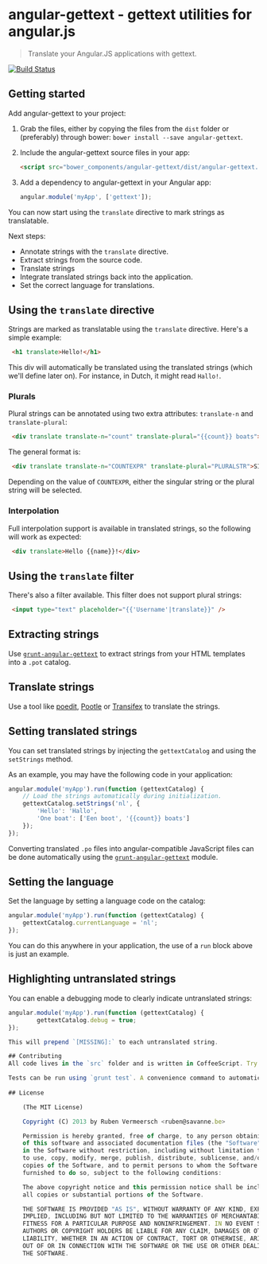 # angular-gettext - gettext utilities for angular.js

> Translate your Angular.JS applications with gettext.

[![Build Status](https://travis-ci.org/rubenv/angular-gettext.png?branch=master)](https://travis-ci.org/rubenv/angular-gettext)

## Getting started

Add angular-gettext to your project:

1. Grab the files, either by copying the files from the `dist` folder or (preferably) through bower: `bower install --save angular-gettext`.
2. Include the angular-gettext source files in your app:
   
   ```html
   <script src="bower_components/angular-gettext/dist/angular-gettext.min.js"></script>
   ```
   
3. Add a dependency to angular-gettext in your Angular app:

   ```js
   angular.module('myApp', ['gettext']);
   ```
   
You can now start using the `translate` directive to mark strings as translatable.

Next steps:

* Annotate strings with the `translate` directive.
* Extract strings from the source code.
* Translate strings
* Integrate translated strings back into the application.
* Set the correct language for translations.

## Using the `translate` directive

Strings are marked as translatable using the `translate` directive. Here's a simple example:

```html
 <h1 translate>Hello!</h1>
```

This div will automatically be translated using the translated strings (which we'll define later on). For instance, in Dutch, it might read `Hallo!`.

### Plurals

Plural strings can be annotated using two extra attributes: `translate-n` and `translate-plural`:

```html
 <div translate translate-n="count" translate-plural="{{count}} boats">One boat</div>
```

The general format is:

```html
 <div translate translate-n="COUNTEXPR" translate-plural="PLURALSTR">SINGULARSTR</div>
```

Depending on the value of `COUNTEXPR`, either the singular string or the plural string will be selected.

### Interpolation

Full interpolation support is available in translated strings, so the following will work as expected:

```html
 <div translate>Hello {{name}}!</div>
```

## Using the `translate` filter

There's also a filter available. This filter does not support plural strings:

```html
 <input type="text" placeholder="{{'Username'|translate}}" />
```

## Extracting strings

Use [`grunt-angular-gettext`](https://github.com/rubenv/grunt-angular-gettext) to extract strings from your HTML templates into a `.pot` catalog.

## Translate strings

Use a tool like [poedit](http://www.poedit.net/), [Pootle](http://pootle.translatehouse.org/) or [Transifex](https://www.transifex.com/) to translate the strings.

## Setting translated strings

You can set translated strings by injecting the `gettextCatalog` and using the `setStrings` method.

As an example, you may have the following code in your application:

```js
angular.module('myApp').run(function (gettextCatalog) {
    // Load the strings automatically during initialization.
    gettextCatalog.setStrings('nl', {
        'Hello': 'Hallo',
        'One boat': ['Een boot', '{{count}} boats']
    });
});
```

Converting translated `.po` files into angular-compatible JavaScript files can be done automatically using the [`grunt-angular-gettext`](https://github.com/rubenv/grunt-angular-gettext) module.

## Setting the language

Set the language by setting a language code on the catalog:

```js
angular.module('myApp').run(function (gettextCatalog) {
    gettextCatalog.currentLanguage = 'nl';
});
```

You can do this anywhere in your application, the use of a `run` block above is just an example.

## Highlighting untranslated strings

You can enable a debugging mode to clearly indicate untranslated strings:

```js
angular.module('myApp').run(function (gettextCatalog) {
        gettextCatalog.debug = true;
});

This will prepend `[MISSING]:` to each untranslated string.

## Contributing
All code lives in the `src` folder and is written in CoffeeScript. Try to stick to the style conventions used in existing code.

Tests can be run using `grunt test`. A convenience command to automatically run the tests is also available: `grunt watch`. Please add test cases when adding new functionality: this will prove that it works and ensure that it will keep working in the future.
    
## License 

    (The MIT License)

    Copyright (C) 2013 by Ruben Vermeersch <ruben@savanne.be>

    Permission is hereby granted, free of charge, to any person obtaining a copy
    of this software and associated documentation files (the "Software"), to deal
    in the Software without restriction, including without limitation the rights
    to use, copy, modify, merge, publish, distribute, sublicense, and/or sell
    copies of the Software, and to permit persons to whom the Software is
    furnished to do so, subject to the following conditions:

    The above copyright notice and this permission notice shall be included in
    all copies or substantial portions of the Software.

    THE SOFTWARE IS PROVIDED "AS IS", WITHOUT WARRANTY OF ANY KIND, EXPRESS OR
    IMPLIED, INCLUDING BUT NOT LIMITED TO THE WARRANTIES OF MERCHANTABILITY,
    FITNESS FOR A PARTICULAR PURPOSE AND NONINFRINGEMENT. IN NO EVENT SHALL THE
    AUTHORS OR COPYRIGHT HOLDERS BE LIABLE FOR ANY CLAIM, DAMAGES OR OTHER
    LIABILITY, WHETHER IN AN ACTION OF CONTRACT, TORT OR OTHERWISE, ARISING FROM,
    OUT OF OR IN CONNECTION WITH THE SOFTWARE OR THE USE OR OTHER DEALINGS IN
    THE SOFTWARE.
